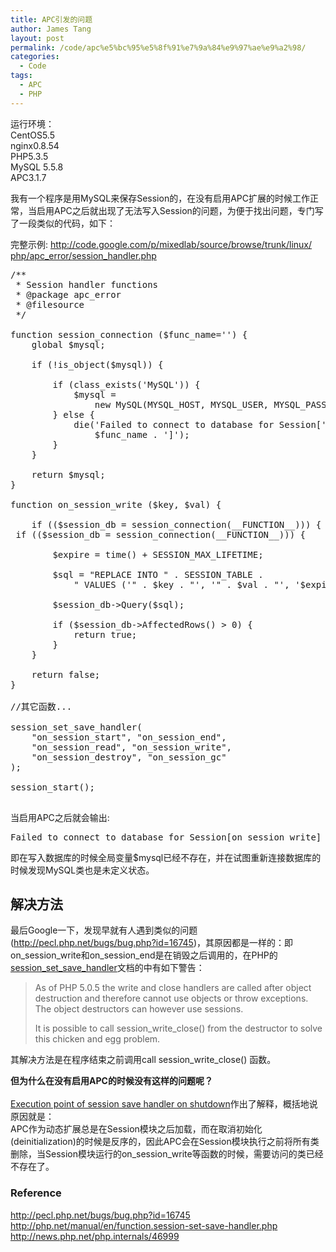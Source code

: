 ```yaml
---
title: APC引发的问题
author: James Tang
layout: post
permalink: /code/apc%e5%bc%95%e5%8f%91%e7%9a%84%e9%97%ae%e9%a2%98/
categories:
  - Code
tags:
  - APC
  - PHP
---
```

运行环境：  
CentOS5.5  
nginx0.8.54  
PHP5.3.5  
MySQL 5.5.8  
APC3.1.7

我有一个程序是用MySQL来保存Session的，在没有启用APC扩展的时候工作正常，当启用APC之后就出现了无法写入Session的问题，为便于找出问题，专门写了一段类似的代码，如下：

完整示例: [http://code.google.com/p/mixedlab/source/browse/<wbr>trunk/<wbr>linux/<wbr>php/apc_error/<wbr>session_handler.php][1]

<pre class="brush:php">/**
 * Session handler functions
 * @package apc_error
 * @filesource
 */

function session_connection ($func_name='') {
    global $mysql;

    if (!is_object($mysql)) {

        if (class_exists('MySQL')) {
            $mysql = 
                new MySQL(MYSQL_HOST, MYSQL_USER, MYSQL_PASS, MYSQL_DB);
        } else {
            die('Failed to connect to database for Session[' . 
                $func_name . ']');
        }
    }   
    
    return $mysql;
}

function on_session_write ($key, $val) {

    if (($session_db = session_connection(__FUNCTION__))) {
 if (($session_db = session_connection(__FUNCTION__))) {

        $expire = time() + SESSION_MAX_LIFETIME;

        $sql = "REPLACE INTO " . SESSION_TABLE .
            " VALUES ('" . $key . "', '" . $val . "', '$expire')";

        $session_db->Query($sql);

        if ($session_db->AffectedRows() > 0) {
            return true;
        }
    }

    return false;
}

//其它函数...

session_set_save_handler(
    "on_session_start", "on_session_end",
    "on_session_read", "on_session_write",
    "on_session_destroy", "on_session_gc"
);

session_start();

</pre>

当启用APC之后就会输出:

<pre class="brush:plain">Failed to connect to database for Session[on_session_write]
</pre>

即在写入数据库的时候全局变量$mysql已经不存在，并在试图重新连接数据库的时候发现MySQL类也是未定义状态。

## 解决方法

最后Google一下，发现早就有人遇到类似的问题(<http://pecl.php.net/bugs/bug.php?id=16745>)，其原因都是一样的：即on\_session\_write和on\_session\_end是在销毁之后调用的，在PHP的[session\_set\_save_handler][2]文档的中有如下警告：

> As of PHP 5.0.5 the write and close handlers are called after object destruction and therefore cannot use objects or throw exceptions. The object destructors can however use sessions.
> 
> It is possible to call session\_write\_close() from the destructor to solve this chicken and egg problem. 

其解决方法是在程序结束之前调用call session\_write\_close() 函数。

**但为什么在没有启用APC的时候没有这样的问题呢？**  
[  
Execution point of session save handler on shutdown][3]作出了解释，概括地说原因就是：  
APC作为动态扩展总是在Session模块之后加载，而在取消初始化(deinitialization)的时候是反序的，因此APC会在Session模块执行之前将所有类删除，当Session模块运行的on\_session\_write等函数的时候，需要访问的类已经不存在了。

### Reference

<http://pecl.php.net/bugs/bug.php?id=16745>  
<http://php.net/manual/en/function.session-set-save-handler.php>  
<http://news.php.net/php.internals/46999>

 [1]: http://code.google.com/p/mixedlab/source/browse/trunk/linux/php/apc_error/session_handler.php
 [2]: http://php.net/manual/en/function.session-set-save-handler.php
 [3]: http://news.php.net/php.internals/46999
